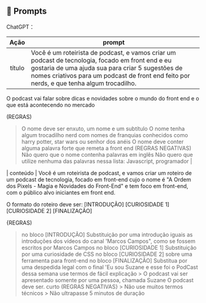 ## 🧠 Prompts


ChatGPT：

|   Ação   | prompt                                                                                                                                                                                                                                                                         |
| :------: | ------------------------------------------------------------------------------------------------------------------------------------------------------------------------------------------------------------------------------------------------------------------------------ |
|  título  | Você é um roteirista de podcast, e vamos criar um podcast de tecnologia, focado em front end e eu gostaria de uma ajuda sua para criar 5 sugestões de nomes criativos para um podcast de front end feito por nerds, e que tenha algum trocadilho.

O podcast vai falar sobre dicas e novidades sobre o mundo do front end e o que está acontecendo no mercado 

(REGRAS) 
> O nome deve ser enxuto, um nome e um subtítulo 
> O nome tenha algum trocadilho nerd com nomes de franquias conhecidos como harry potter, star wars ou senhor dos anéis
> O nome deve conter alguma palavra forte que remeta a front end 
(REGRAS NEGATIVAS) 
> Não quero que o nome contenha palavras em inglês 
> Não quero que utilize nenhuma das palavras nessa lista: Javascript, programador                                                  |

| conteúdo | Você é um roteirista de podcast, e vamos criar um roteiro de um podcast de tecnologia, focado em front-end cujo o nome é "A Ordem dos Pixels - Magia e Novidades do Front-End" e tem foco em front-end, com o público alvo iniciantes em front end.

O formato do roteiro deve ser: 
[INTRODUÇÃO] 
[CURIOSIDADE 1] 
[CURIOSIDADE 2] 
[FINALIZAÇÃO] 

{REGRAS)
> no bloco [INTRODUÇÃO] Substituição por uma introdução iguais as introduções dos vídeos do canal 'Marcos Campos", como se fossem escritos por Marcos Campos 
> no bloco [CURIOSIDADE 1] Substituição por uma curiosidade de CSS 
> no bloco [CURIOSIDADE 2] sobre uma ferramenta para front-end 
> no bloco [FINALIZAÇÃO] Substitua por uma despedida legal com o final 'Eu sou Suzane e esse foi o PodCast dessa semana 
> use termos de fácil explicação > O podcast vai ser apresentado somente por uma pessoa, chamada Suzane 
> O podcast deve ser. curto (REGRAS NEGATIVAS} > Não use muitos termos técnicos > Não ultrapasse 5 minutos de duração

